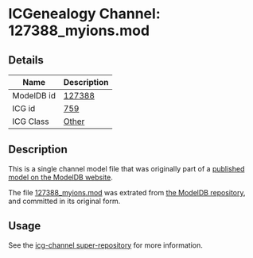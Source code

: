 # ICGenealogy Channel: 127388\_myions.mod

## Details

Name | Description
---- | -----------
ModelDB id | [127388](http://senselab.med.yale.edu/ModelDB/ShowModel.cshtml?model=127388)
ICG id | [759](http://icg.neurotheory.ox.ac.uk/channels/other/759)
ICG Class | [Other](http://icg.neurotheory.ox.ac.uk/channels/other)

## Description

This is a single channel model file that was originally part of a [published model on the ModelDB website](http://senselab.med.yale.edu/mModelDB/ShowModel.cshtml?model=127388).

The file [127388\_myions.mod](127388_myions.mod) was extrated from [the ModelDB repository](http://senselab.med.yale.edu/ModelDB/ShowModel.cshtml?model=127388), and committed in its original form.

## Usage

See the [icg-channel super-repository](https://github.com/icgenealogy/icg-channels) for more information.